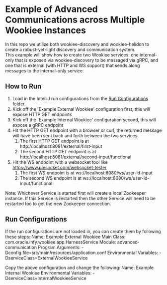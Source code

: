 # Example of Advanced Communications across Multiple Wookiee Instances
In this repo we utilize both wookiee-discovery and wookiee-helidon to create a robust-yet-light discovery and communication system.  
This example will show how to create two Wookiee services: one internal-only that is exposed via wookiee-discovery to be 
messaged via gRPC, and one that is external (with HTTP and WS support) that sends along messages to the internal-only service.

## How to Run
1. Load in the IntelliJ run configurations from the [Run Configurations](../../.idea/runConfigurations) folder.
2. Kick off the 'Example External Wookiee' configuration first, this will expose HTTP GET endpoints
3. Kick off the 'Example Internal Wookiee' configuration second, this will expose a gRPC endpoint
4. Hit the HTTP GET endpoint with a browser or curl, the returned message will have been sent back and forth between the two services
   1. The first HTTP GET endpoint is at http://localhost:8081/external/first-input
   2. The second HTTP GET endpoint is at http://localhost:8081/external/second-input/functional
5. Hit the WS endpoint with a websocket tool like https://www.piesocket.com/websocket-tester
   1. The first WS endpoint is at ws://localhost:8080/ws/user-id-input
   2. The second WS endpoint is at ws://localhost:8080/ws/user-id-input/functional

Note: Whichever Service is started first will create a local Zookeeper instance. If this Service is restarted then
the other Service will need to be restarted too to get the new Zookeeper connection.

## Run Configurations
If the run configurations are not loaded in, you can create them by following these steps:
Name: Example External Wookiee
Main Class: com.oracle.infy.wookiee.app.HarnessService
Module: advanced-communication
Program Arguments: -Dconfig.file=src/main/resources/application.conf
Environmental Variables: -DserviceClass=ExternalWookieeService

Copy the above configuration and change the following:
Name: Example Internal Wookiee
Environmental Variables: -DserviceClass=InternalWookieeService